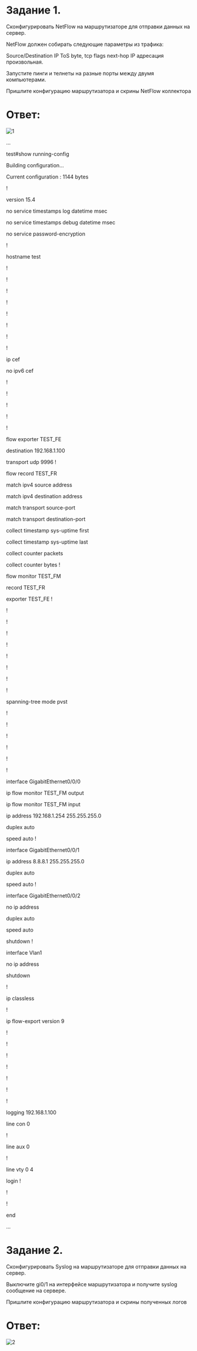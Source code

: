 # Задание 1.

Сконфигурировать NetFlow на маршрутизаторе для отправки данных на сервер.

NetFlow должен собирать следующие параметры из трафика:

Source/Destination IP
ToS byte, tcp flags
next-hop
IP адресация произвольная.

Запустите пинги и телнеты на разные порты между двумя компьютерами.

Пришлите конфигурацию маршрутизатора и скрины NetFlow коллектора

# Ответ:

![1](1.jpg)

...

test#show running-config 

Building configuration...

Current configuration : 1144 bytes

!

version 15.4

no service timestamps log datetime msec

no service timestamps debug datetime msec

no service password-encryption

!

hostname test

!

!

!

!

!

!

!

!

ip cef

no ipv6 cef

!

!

!

!

!

flow exporter TEST_FE

 destination 192.168.1.100
 
 transport udp 9996
!


flow record TEST_FR

 match ipv4 source address
 
 match ipv4 destination address
 
 match transport source-port
 
 match transport destination-port
 
 collect timestamp sys-uptime first
 
 collect timestamp sys-uptime last
 
 collect counter packets
 
 collect counter bytes
!


flow monitor TEST_FM

 record TEST_FR
 
 exporter TEST_FE
!


!

!

!

!

!

!

!

!

spanning-tree mode pvst

!

!

!

!

!

!

interface GigabitEthernet0/0/0

 ip flow monitor TEST_FM output
 
 ip flow monitor TEST_FM input
 
 ip address 192.168.1.254 255.255.255.0
 
 duplex auto
 
 speed auto
!


interface GigabitEthernet0/0/1

 ip address 8.8.8.1 255.255.255.0
 
 duplex auto
 
 speed auto
!


interface GigabitEthernet0/0/2

 no ip address
 
 duplex auto
 
 speed auto
 
 shutdown
!


interface Vlan1

 no ip address
 
  shutdown

!


ip classless

!

ip flow-export version 9

!

!

!

!

!

!

!

logging 192.168.1.100

line con 0

!

line aux 0

!

line vty 0 4

 login
!

!

!

end



...



# Задание 2.

Сконфигурировать Syslog на маршрутизаторе для отправки данных на сервер.

Выключите gi0/1 на интерфейсе маршрутизатора и получите syslog сообщение на сервере.

Пришлите конфигурацию маршрутизатора и скрины полученных логов

# Ответ:

![2](2.jpg)
